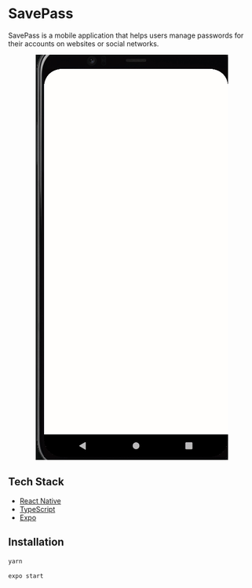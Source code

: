 # SavePass

SavePass is a mobile application that helps users manage passwords for their accounts on websites or social networks.

<p align="center">
  <img alt="savepass gif" src=".github/savepass.gif" />
</p>

## Tech Stack

- [React Native](https://reactnative.dev/)
- [TypeScript](https://www.typescriptlang.org)
- [Expo](https://expo.io/)

## Installation

```
yarn
```
```
expo start 
```
    